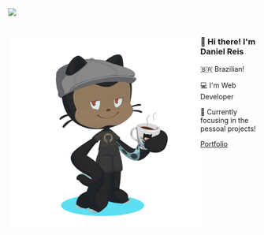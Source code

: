 <div>
  <img src="Digital_rain_banner.gif">
</div>

<div>
  <img align="left" height="390px" src="octocat-1697507949826.png">

  #
  <h3>👋 Hi there! I'm Daniel Reis</h3>
  <p>🇧🇷 Brazilian!</p>
  <p>💻 I'm Web Developer</p>
  <p>👤 Currently focusing in the pessoal projects!</p>
  
  [Portfolio](https://portfoliodanielr.vercel.app/)
</div>
